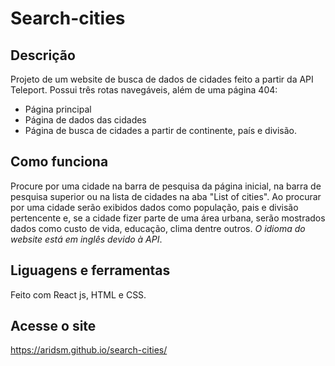 # Search-cities

## Descrição  

Projeto de um website de busca de dados de cidades feito a partir da API Teleport.
Possui três rotas navegáveis, além de uma página 404:
- Página principal
- Página de dados das cidades
- Página de busca de cidades a partir de continente, país e divisão.

## Como funciona

Procure por uma cidade na barra de pesquisa da página inicial, na barra de pesquisa superior ou na lista de cidades na aba "List of cities". Ao procurar por uma cidade serão exibidos dados como população, pais e divisão pertencente e, se a cidade fizer parte de uma área urbana, serão mostrados dados como custo de vida, educação, clima dentre outros. *O idioma do website está em inglês devido à API*.

## Liguagens e ferramentas  

Feito com React js, HTML e CSS.  

## Acesse o site

https://aridsm.github.io/search-cities/
